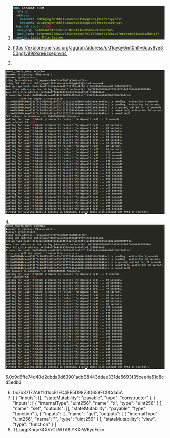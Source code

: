 1. ![Call](https://github.com/mistakeone/nervos_first_try/blob/master/10%20task%20%E2%80%94%20%D0%BA%D0%BE%D0%BF%D0%B8%D1%8F/task11-1.png?raw=true?raw=true "Call")

2. https://explorer.nervos.org/aggron/address/ckt1qyqy6mt0hlfv6uuv8ve350pgtv89j9sre9zsepnvq4

3. 
![Call](https://github.com/mistakeone/nervos_first_try/blob/master/10%20task%20%E2%80%94%20%D0%BA%D0%BE%D0%BF%D0%B8%D1%8F/task11-2.png?raw=true?raw=true "Call")

4.![Call](https://github.com/mistakeone/nervos_first_try/blob/master/10%20task%20%E2%80%94%20%D0%BA%D0%BE%D0%BF%D0%B8%D1%8F/task11-2.png?raw=true?raw=true "Call")

5.0x9d6ffe74d40d2dbda9d63901adb88443ddee331de5693f35cee4a51d8cd5edb3

6. 0x7b37177A9f1d1dcE1EC4EE5D9873D658FC0Cda5A
7. [ { "inputs": [], "stateMutability": "payable", "type": "constructor" }, { "inputs": [ { "internalType": "uint256", "name": "x", "type": "uint256" } ], "name": "set", "outputs": [], "stateMutability": "payable", "type": "function" }, { "inputs": [], "name": "get", "outputs": [ { "internalType": "uint256", "name": "", "type": "uint256" } ], "stateMutability": "view", "type": "function" } ]
8. TLzagpKnqv74XVrCkWTA8iYKXrW6yoFckv
